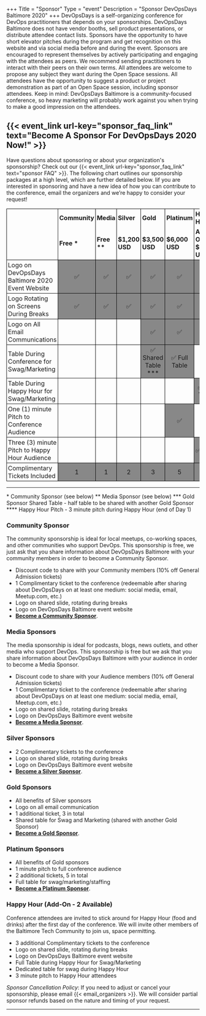 +++
Title = "Sponsor"
Type = "event"
Description = "Sponsor DevOpsDays Baltimore 2020"
+++
DevOpsDays is a self-organizing conference for DevOps practitioners that depends on your sponsorships. DevOpsDays Baltimore does not have vendor booths, sell product presentations, or distribute attendee contact lists.
Sponsors have the opportunity to have short elevator pitches during the program and get recognition on this website and via social media before and during the event. Sponsors are encouraged to represent themselves by actively participating and engaging with the attendees as peers. We recommend sending practitioners to interact with their peers on their own terms.
All attendees are welcome to propose any subject they want during the Open Space sessions. All attendees have the opportunity to suggest a product or project demonstration as part of an Open Space session, including sponsor attendees. Keep in mind: DevOpsDays Baltimore is a community-focused conference, so heavy marketing will probably work against you when trying to make a good impression on the attendees.

## {{< event_link url-key="sponsor_faq_link" text="Become A Sponsor For DevOpsDays 2020 Now!" >}}
Have questions about sponsoring or about your organization's sponsorship? Check out our {{< event_link url-key="sponsor_faq_link" text="sponsor FAQ" >}}.
The following chart outlines our sponsorship packages at a high level, which are further detailed below. Iif you are interested in sponsoring and have a new idea of how you can contribute to the conference, email the organizers and we’re happy to consider your request!
<style>
  table.sponsorship            { border-collapse: collapse; }
  table.sponsorship td         { text-align: left; border: 1px solid #000; padding: 3px; }
  table.sponsorship tr.hed1 td { border-bottom: 0px; }
  table.sponsorship tr.hed2 td { border-top: 0px; }
  <!--table.sponsorship td.yes     { background-color: #888; text-align: center; }-->
</style>
<table class="sponsorship">
  <tbody>
    <tr class="hed1">
      <td><strong></strong></td>
      <td><strong>Community</strong></td>
      <td><strong>Media</strong></td>
      <td><strong>Silver</strong></td>
      <td><strong>Gold</strong></td>
      <td><strong>Platinum</strong></td>
      <td><strong>Happy Hour</strong></td>
    </tr>
    <tr class="hed2">
      <td></td>
      <td><strong> Free * </strong></td>
      <td><strong> Free ** </strong></td>
      <td><strong>$1,200 USD</strong></td>
      <td><strong>$3,500 USD</strong></td>
      <td><strong>$6,000 USD</strong></td>
      <td><strong>Add On - $3,000 USD</strong></td>
    </tr>
    <tr>
      <td>Logo on DevOpsDays Baltimore 2020 Event Website</td>
      <td class="yes">✅</td>
      <td class="yes">✅</td>
      <td class="yes">✅</td>
      <td class="yes">✅</td>
      <td class="yes">✅</td>
      <td class="yes">✅</td>
    </tr>
    <tr>
      <td>Logo Rotating on Screens During Breaks</td>
      <td class="yes">✅</td>
      <td class="yes">✅</td>
      <td class="yes">✅</td>
      <td class="yes">✅</td>
      <td class="yes">✅</td>
      <td class="yes">✅</td>
    </tr>
    <tr>
      <td>Logo on All Email Communications</td>
      <td class="no"> </td>
      <td class="no"> </td>
      <td class="no"> </td>
      <td class="yes">✅</td>
      <td class="yes">✅</td>
      <td class="yes">✅</td>
    </tr>
    <tr>
      <td>Table During Conference for Swag/Marketing</td>
      <td class="no"> </td>
      <td class="no"> </td>
      <td class="no"> </td>
      <td class="yes">✅ Shared Table *** </td>
      <td class="yes">✅ Full Table</td>
      <td class="no"> </td> <!-- need to confirm here-->
    <tr>
    <tr>
      <td>Table During Happy Hour for Swag/Marketing</td>
      <td class="no"> </td>
      <td class="no"> </td>
      <td class="no"> </td>
      <td class="no"> </td>
      <td class="no"> </td>
      <td class="yes">✅ Full Table</td>
    <tr>
      <td>One (1) minute Pitch to Conference Audience</td>
      <td class="no"> </td>
      <td class="no"> </td>
      <td class="no"> </td>
      <td class="no"> </td>
      <td class="yes">✅</td>
      <td class="No"> </td>
    </tr>
    <tr>
      <td>Three (3) minute Pitch to Happy Hour Audience</td>
      <td class="no"> </td>
      <td class="no"> </td>
      <td class="no"> </td>
      <td class="no"> </td>
      <td class="no"> </td>
      <td class="yes">✅****</td>
    </tr>
    <tr>
      <td>Complimentary Tickets Included</td>
      <td class="yes">1</td>
      <td class="yes">1</td>
      <td class="yes">2</td>
      <td class="yes">3</td>
      <td class="yes">5</td>
      <td class="yes">3</td>
    </tr>
  </tbody>
</table>
<hr/>
* Community Sponsor (see below)
** Media Sponsor (see below)
*** Gold Sponsor Shared Table - half table to be shared with another Gold Sponsor
**** Happy Hour Pitch - 3 minute pitch during Happy Hour (end of Day 1)

### Community Sponsor
The community sponsorship is ideal for local meetups, co-working spaces, and
other communities who support DevOps.  This sponsorship is free, we just ask
that you share information about DevOpsDays Baltimore with your community
members in order to become a Community Sponsor.

* Discount code to share with your Community members (10% off General Admission
  tickets)
* 1 Complimentary ticket to the conference (redeemable after sharing about
  DevOpsDays on at least one medium: social media, email, Meetup.com, etc.)
* Logo on shared slide, rotating during breaks
* Logo on DevOpsDays Baltimore event website
* [**Become a Community Sponsor**](https://docs.google.com/forms/d/e/1FAIpQLScVccx6EPwNQ5OyMOYomheKYD-5VfrCzOEE0Tz2SM0uiTFUzQ/viewform?usp=pp_url&entry.510613015=Community+-+Free).

### Media Sponsors
The media sponsorship is ideal for podcasts, blogs, news outlets, and other
media who support DevOps.  This sponsorship is free but we ask that you share
information about DevOpsDays Baltimore with your audience in order to become a
Media Sponsor.

* Discount code to share with your Audience members (10% off General Admission
  tickets)
* 1 Complimentary ticket to the conference (redeemable after sharing about
  DevOpsDays on at least one medium: social media, email, Meetup.com, etc.)
* Logo on shared slide, rotating during breaks
* Logo on DevOpsDays Baltimore event website
* [**Become a Media Sponsor**](https://docs.google.com/forms/d/e/1FAIpQLScVccx6EPwNQ5OyMOYomheKYD-5VfrCzOEE0Tz2SM0uiTFUzQ/viewform?usp=pp_url&entry.510613015=Media+-+Free).

### Silver Sponsors
* 2 Complimentary tickets to the conference
* Logo on shared slide, rotating during breaks
* Logo on DevOpsDays Baltimore event website
* [**Become a Silver Sponsor**](https://docs.google.com/forms/d/e/1FAIpQLScVccx6EPwNQ5OyMOYomheKYD-5VfrCzOEE0Tz2SM0uiTFUzQ/viewform?usp=pp_url&entry.510613015=Silver+-+$1,200).

### Gold Sponsors
* All benefits of Silver sponsors
* Logo on all email communication
* 1 additional ticket, 3 in total
* Shared table for Swag and Marketing (shared with another Gold Sponsor)
* [**Become a Gold Sponsor**](https://docs.google.com/forms/d/e/1FAIpQLScVccx6EPwNQ5OyMOYomheKYD-5VfrCzOEE0Tz2SM0uiTFUzQ/viewform?usp=pp_url&entry.510613015=Gold+-+$3,500).

### Platinum Sponsors
* All benefits of Gold sponsors
* 1 minute pitch to full conference audience
* 2 additional tickets, 5 in total
* Full table for swag/marketing/staffing
* [**Become a Platinum Sponsor**](https://docs.google.com/forms/d/e/1FAIpQLScVccx6EPwNQ5OyMOYomheKYD-5VfrCzOEE0Tz2SM0uiTFUzQ/viewform?usp=pp_url&entry.510613015=Platinum+-+$6,000).

### Happy Hour (Add-On - 2 Available)
Conference attendees are invited to stick around for Happy Hour (food and
drinks) after the first day of the conference. We will invite other members of
the Baltimore Tech Community to join us, space permitting.

* 3 additional Complimentary tickets to the conference
* Logo on shared slide, rotating during breaks
* Logo on DevOpsDays Baltimore event website
* Full Table during Happy Hour for Swag/Marketing
* Dedicated table for swag during Happy Hour
* 3 minute pitch to Happy Hour attendees




*Sponsor Cancellation Policy*: If you need to adjust or cancel your sponsorship,
please email {{< email_organizers >}}. We will consider partial sponsor refunds
based on the nature and timing of your request.
<hr/>

